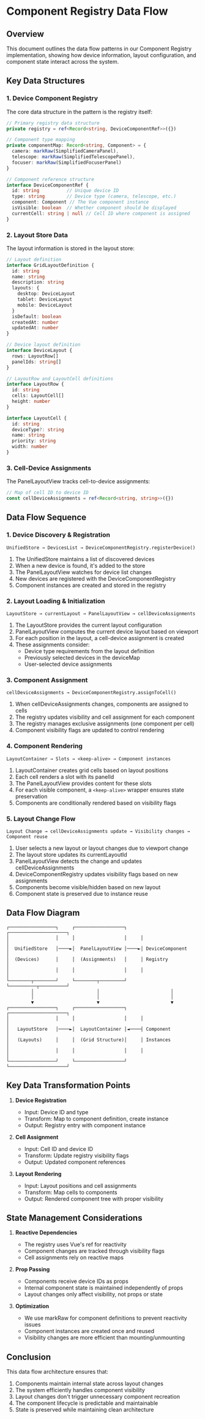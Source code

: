 # Component Registry Data Flow

## Overview

This document outlines the data flow patterns in our Component Registry implementation, showing how device information, layout configuration, and component state interact across the system.

## Key Data Structures

### 1. Device Component Registry

The core data structure in the pattern is the registry itself:

```typescript
// Primary registry data structure
private registry = ref<Record<string, DeviceComponentRef>>({})

// Component type mapping
private componentMap: Record<string, Component> = {
  camera: markRaw(SimplifiedCameraPanel),
  telescope: markRaw(SimplifiedTelescopePanel),
  focuser: markRaw(SimplifiedFocuserPanel)
}

// Component reference structure
interface DeviceComponentRef {
  id: string          // Unique device ID
  type: string        // Device type (camera, telescope, etc.)
  component: Component // The Vue component instance
  isVisible: boolean  // Whether component should be displayed
  currentCell: string | null // Cell ID where component is assigned
}
```

### 2. Layout Store Data

The layout information is stored in the layout store:

```typescript
// Layout definition
interface GridLayoutDefinition {
  id: string
  name: string
  description: string
  layouts: {
    desktop: DeviceLayout
    tablet: DeviceLayout
    mobile: DeviceLayout
  }
  isDefault: boolean
  createdAt: number
  updatedAt: number
}

// Device layout definition
interface DeviceLayout {
  rows: LayoutRow[]
  panelIds: string[]
}

// LayoutRow and LayoutCell definitions
interface LayoutRow {
  id: string
  cells: LayoutCell[]
  height: number
}

interface LayoutCell {
  id: string
  deviceType?: string
  name: string
  priority: string
  width: number
}
```

### 3. Cell-Device Assignments

The PanelLayoutView tracks cell-to-device assignments:

```typescript
// Map of cell ID to device ID
const cellDeviceAssignments = ref<Record<string, string>>({})
```

## Data Flow Sequence

### 1. Device Discovery & Registration

```
UnifiedStore → DevicesList → DeviceComponentRegistry.registerDevice()
```

1. The UnifiedStore maintains a list of discovered devices
2. When a new device is found, it's added to the store
3. The PanelLayoutView watches for device list changes
4. New devices are registered with the DeviceComponentRegistry
5. Component instances are created and stored in the registry

### 2. Layout Loading & Initialization

```
LayoutStore → currentLayout → PanelLayoutView → cellDeviceAssignments
```

1. The LayoutStore provides the current layout configuration
2. PanelLayoutView computes the current device layout based on viewport
3. For each position in the layout, a cell-device assignment is created
4. These assignments consider:
   - Device type requirements from the layout definition
   - Previously selected devices in the deviceMap
   - User-selected device assignments

### 3. Component Assignment

```
cellDeviceAssignments → DeviceComponentRegistry.assignToCell()
```

1. When cellDeviceAssignments changes, components are assigned to cells
2. The registry updates visibility and cell assignment for each component
3. The registry manages exclusive assignments (one component per cell)
4. Component visibility flags are updated to control rendering

### 4. Component Rendering

```
LayoutContainer → Slots → <keep-alive> → Component instances
```

1. LayoutContainer creates grid cells based on layout positions
2. Each cell renders a slot with its panelId
3. The PanelLayoutView provides content for these slots
4. For each visible component, a `<keep-alive>` wrapper ensures state preservation
5. Components are conditionally rendered based on visibility flags

### 5. Layout Change Flow

```
Layout Change → cellDeviceAssignments update → Visibility changes → Component reuse
```

1. User selects a new layout or layout changes due to viewport change
2. The layout store updates its currentLayoutId
3. PanelLayoutView detects the change and updates cellDeviceAssignments
4. DeviceComponentRegistry updates visibility flags based on new assignments
5. Components become visible/hidden based on new layout
6. Component state is preserved due to instance reuse

## Data Flow Diagram

```
┌─────────────────┐     ┌──────────────────┐     ┌─────────────────────┐
│                 │     │                  │     │                     │
│  UnifiedStore   │────►│  PanelLayoutView │────►│ DeviceComponent     │
│  (Devices)      │     │  (Assignments)   │     │ Registry            │
│                 │     │                  │     │                     │
└────────┬────────┘     └────────┬─────────┘     └──────────┬──────────┘
         │                       │                          │
         │                       │                          │
         ▼                       ▼                          ▼
┌─────────────────┐     ┌──────────────────┐     ┌─────────────────────┐
│                 │     │                  │     │                     │
│   LayoutStore   │────►│  LayoutContainer │◄────┤ Component           │
│   (Layouts)     │     │  (Grid Structure)│     │ Instances           │
│                 │     │                  │     │                     │
└─────────────────┘     └──────────────────┘     └─────────────────────┘
```

## Key Data Transformation Points

1. **Device Registration**

   - Input: Device ID and type
   - Transform: Map to component definition, create instance
   - Output: Registry entry with component instance

2. **Cell Assignment**

   - Input: Cell ID and device ID
   - Transform: Update registry visibility flags
   - Output: Updated component references

3. **Layout Rendering**
   - Input: Layout positions and cell assignments
   - Transform: Map cells to components
   - Output: Rendered component tree with proper visibility

## State Management Considerations

1. **Reactive Dependencies**

   - The registry uses Vue's ref for reactivity
   - Component changes are tracked through visibility flags
   - Cell assignments rely on reactive maps

2. **Prop Passing**

   - Components receive device IDs as props
   - Internal component state is maintained independently of props
   - Layout changes only affect visibility, not props or state

3. **Optimization**
   - We use markRaw for component definitions to prevent reactivity issues
   - Component instances are created once and reused
   - Visibility changes are more efficient than mounting/unmounting

## Conclusion

This data flow architecture ensures that:

1. Components maintain internal state across layout changes
2. The system efficiently handles component visibility
3. Layout changes don't trigger unnecessary component recreation
4. The component lifecycle is predictable and maintainable
5. State is preserved while maintaining clean architecture
